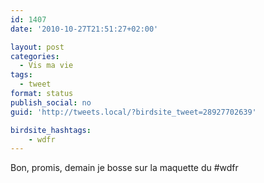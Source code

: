 ```yaml
---
id: 1407
date: '2010-10-27T21:51:27+02:00'

layout: post
categories:
  - Vis ma vie
tags:
  - tweet
format: status
publish_social: no
guid: 'http://tweets.local/?birdsite_tweet=28927702639'

birdsite_hashtags:
    - wdfr
---
```


Bon, promis, demain je bosse sur la maquette du #wdfr